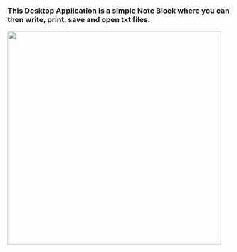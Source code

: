 <h3>
  This Desktop Application is a simple Note Block where you can then write, print, save and open txt files.
</h3>


<p align="left">
  <img src="https://user-images.githubusercontent.com/52591976/79241042-cb46ae80-7e72-11ea-83b5-f84ec27ac853.png"width =480/>
</p>

